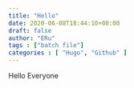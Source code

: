 ```yaml
---
title: "Hello"
date: 2020-06-08T18:44:10+08:00
draft: false
author: "ERu"
tags : ["batch file"]
categories : [ "Hugo", "Github" ] 
---
```


Hello Everyone

